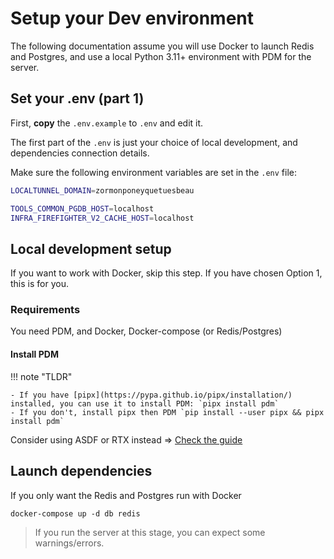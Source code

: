 
# Setup your Dev environment

The following documentation assume you will use Docker to launch Redis and Postgres,
and use a local Python 3.11+ environment with PDM for the server.


## Set your .env (part 1)

First, **copy** the `.env.example` to `.env` and edit it.

The first part of the `.env` is just your choice of local development, and dependencies connection details.

Make sure the following environment variables are set in the `.env` file:

```bash title=".env (sample)"
LOCALTUNNEL_DOMAIN=zormonponeyquetuesbeau

TOOLS_COMMON_PGDB_HOST=localhost
INFRA_FIREFIGHTER_V2_CACHE_HOST=localhost
```

## Local development setup

If you want to work with Docker, skip this step.
If you have chosen Option 1, this is for you.

### Requirements

You need PDM, and Docker, Docker-compose (or Redis/Postgres)

#### Install PDM

!!! note "TLDR"

    - If you have [pipx](https://pypa.github.io/pipx/installation/) installed, you can use it to install PDM: `pipx install pdm`
    - If you don't, install pipx then PDM `pip install --user pipx && pipx install pdm`

Consider using ASDF or RTX instead => [Check the guide](https://manomano.atlassian.net/wiki/spaces/PE/pages/3628500639/Python+setup+with+asdf+and+pipx)

## Launch dependencies

If you only want the Redis and Postgres run with Docker

```shell
docker-compose up -d db redis
```

> If you run the server at this stage, you can expect some warnings/errors.
